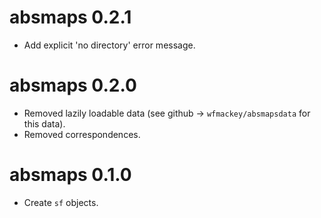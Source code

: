 # absmaps 0.2.1

* Add explicit 'no directory' error message.

# absmaps 0.2.0

* Removed lazily loadable data (see github -> `wfmackey/absmapsdata` for this data).
* Removed correspondences.

# absmaps 0.1.0

* Create `sf` objects.
